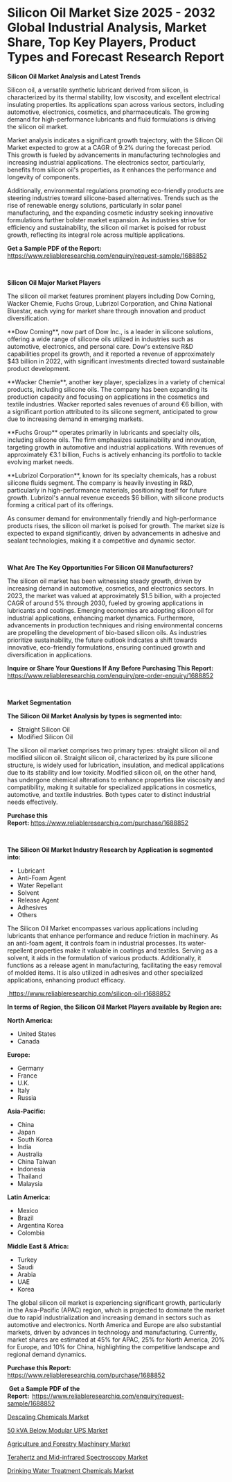 <p><h1>Silicon Oil Market Size 2025 - 2032 Global Industrial Analysis, Market Share, Top Key Players, Product Types and Forecast Research Report</h1></p><p><strong>Silicon Oil Market Analysis and Latest Trends</strong></p>
<p><p>Silicon oil, a versatile synthetic lubricant derived from silicon, is characterized by its thermal stability, low viscosity, and excellent electrical insulating properties. Its applications span across various sectors, including automotive, electronics, cosmetics, and pharmaceuticals. The growing demand for high-performance lubricants and fluid formulations is driving the silicon oil market.</p><p>Market analysis indicates a significant growth trajectory, with the Silicon Oil Market expected to grow at a CAGR of 9.2% during the forecast period. This growth is fueled by advancements in manufacturing technologies and increasing industrial applications. The electronics sector, particularly, benefits from silicon oil's properties, as it enhances the performance and longevity of components.</p><p>Additionally, environmental regulations promoting eco-friendly products are steering industries toward silicone-based alternatives. Trends such as the rise of renewable energy solutions, particularly in solar panel manufacturing, and the expanding cosmetic industry seeking innovative formulations further bolster market expansion. As industries strive for efficiency and sustainability, the silicon oil market is poised for robust growth, reflecting its integral role across multiple applications.</p></p>
<p><strong>Get a Sample PDF of the Report:&nbsp;</strong> <a href="https://www.reliableresearchiq.com/enquiry/request-sample/1688852?utm_campaign=2333&utm_medium=2&utm_source=Github&utm_content=ia&utm_term=01042025&utm_id=silicon-oil">https://www.reliableresearchiq.com/enquiry/request-sample/1688852</a></p>
<p>&nbsp;</p>
<p><strong>Silicon Oil Major Market Players</strong></p>
<p><p>The silicon oil market features prominent players including Dow Corning, Wacker Chemie, Fuchs Group, Lubrizol Corporation, and China National Bluestar, each vying for market share through innovation and product diversification.</p><p>**Dow Corning**, now part of Dow Inc., is a leader in silicone solutions, offering a wide range of silicone oils utilized in industries such as automotive, electronics, and personal care. Dow's extensive R&D capabilities propel its growth, and it reported a revenue of approximately $43 billion in 2022, with significant investments directed toward sustainable product development.</p><p>**Wacker Chemie**, another key player, specializes in a variety of chemical products, including silicone oils. The company has been expanding its production capacity and focusing on applications in the cosmetics and textile industries. Wacker reported sales revenues of around €6 billion, with a significant portion attributed to its silicone segment, anticipated to grow due to increasing demand in emerging markets.</p><p>**Fuchs Group** operates primarily in lubricants and specialty oils, including silicone oils. The firm emphasizes sustainability and innovation, targeting growth in automotive and industrial applications. With revenues of approximately €3.1 billion, Fuchs is actively enhancing its portfolio to tackle evolving market needs.</p><p>**Lubrizol Corporation**, known for its specialty chemicals, has a robust silicone fluids segment. The company is heavily investing in R&D, particularly in high-performance materials, positioning itself for future growth. Lubrizol's annual revenue exceeds $6 billion, with silicone products forming a critical part of its offerings.</p><p>As consumer demand for environmentally friendly and high-performance products rises, the silicon oil market is poised for growth. The market size is expected to expand significantly, driven by advancements in adhesive and sealant technologies, making it a competitive and dynamic sector.</p></p>
<p>&nbsp;</p>
<p><strong>What Are The Key Opportunities For Silicon Oil Manufacturers?</strong></p>
<p><p>The silicon oil market has been witnessing steady growth, driven by increasing demand in automotive, cosmetics, and electronics sectors. In 2023, the market was valued at approximately $1.5 billion, with a projected CAGR of around 5% through 2030, fueled by growing applications in lubricants and coatings. Emerging economies are adopting silicon oil for industrial applications, enhancing market dynamics. Furthermore, advancements in production techniques and rising environmental concerns are propelling the development of bio-based silicon oils. As industries prioritize sustainability, the future outlook indicates a shift towards innovative, eco-friendly formulations, ensuring continued growth and diversification in applications.</p></p>
<p><strong>Inquire or Share Your Questions If Any Before Purchasing This Report:</strong> <a href="https://www.reliableresearchiq.com/enquiry/pre-order-enquiry/1688852?utm_campaign=2333&utm_medium=2&utm_source=Github&utm_content=ia&utm_term=01042025&utm_id=silicon-oil">https://www.reliableresearchiq.com/enquiry/pre-order-enquiry/1688852</a></p>
<p>&nbsp;</p>
<p><strong>Market Segmentation</strong></p>
<p><strong>The Silicon Oil Market Analysis by types is segmented into:</strong></p>
<p><ul><li>Straight Silicon Oil</li><li>Modified Silicon Oil</li></ul></p>
<p><p>The silicon oil market comprises two primary types: straight silicon oil and modified silicon oil. Straight silicon oil, characterized by its pure silicone structure, is widely used for lubrication, insulation, and medical applications due to its stability and low toxicity. Modified silicon oil, on the other hand, has undergone chemical alterations to enhance properties like viscosity and compatibility, making it suitable for specialized applications in cosmetics, automotive, and textile industries. Both types cater to distinct industrial needs effectively.</p></p>
<p><strong>Purchase this Report:&nbsp;</strong><a href="https://www.reliableresearchiq.com/purchase/1688852?utm_campaign=2333&utm_medium=2&utm_source=Github&utm_content=ia&utm_term=01042025&utm_id=silicon-oil">https://www.reliableresearchiq.com/purchase/1688852</a></p>
<p>&nbsp;</p>
<p><strong>The Silicon Oil Market Industry Research by Application is segmented into:</strong></p>
<p><ul><li>Lubricant</li><li>Anti-Foam Agent</li><li>Water Repellant</li><li>Solvent</li><li>Release Agent</li><li>Adhesives</li><li>Others</li></ul></p>
<p><p>The Silicon Oil Market encompasses various applications including lubricants that enhance performance and reduce friction in machinery. As an anti-foam agent, it controls foam in industrial processes. Its water-repellent properties make it valuable in coatings and textiles. Serving as a solvent, it aids in the formulation of various products. Additionally, it functions as a release agent in manufacturing, facilitating the easy removal of molded items. It is also utilized in adhesives and other specialized applications, enhancing product efficacy.</p></p>
<p><a href="https://www.reliableresearchiq.com/silicon-oil-r1688852?utm_campaign=2333&utm_medium=2&utm_source=Github&utm_content=ia&utm_term=01042025&utm_id=silicon-oil">&nbsp;https://www.reliableresearchiq.com/silicon-oil-r1688852</a></p>
<p><strong>In terms of Region, the Silicon Oil Market Players available by Region are:</strong></p>
<p>
    <p> <strong> North America: </strong>
        <ul>
            <li>United States</li>
            <li>Canada</li>
        </ul>
        </p> 
    <p> <strong> Europe: </strong>
        <ul>
            <li>Germany</li>
            <li>France</li>
            <li>U.K.</li>
            <li>Italy</li>
            <li>Russia</li>
        </ul>
        </p> 
    <p> <strong> Asia-Pacific: </strong>
        <ul>
            <li>China</li>
            <li>Japan</li>
            <li>South Korea</li>
            <li>India</li>
            <li>Australia</li>
            <li>China Taiwan</li>
            <li>Indonesia</li>
            <li>Thailand</li>
            <li>Malaysia</li>
        </ul>
        </p> 
    <p> <strong> Latin America: </strong>
        <ul>
            <li>Mexico</li>
            <li>Brazil</li>
            <li>Argentina Korea</li>
            <li>Colombia</li>
        </ul>
        </p> 
    <p> <strong> Middle East & Africa: </strong>
        <ul>
            <li>Turkey</li>
            <li>Saudi</li>
            <li>Arabia</li>
            <li>UAE</li>
            <li>Korea</li>
        </ul>
    </p>
    </p>
<p><p>The global silicon oil market is experiencing significant growth, particularly in the Asia-Pacific (APAC) region, which is projected to dominate the market due to rapid industrialization and increasing demand in sectors such as automotive and electronics. North America and Europe are also substantial markets, driven by advances in technology and manufacturing. Currently, market shares are estimated at 45% for APAC, 25% for North America, 20% for Europe, and 10% for China, highlighting the competitive landscape and regional demand dynamics.</p></p>
<p><strong>Purchase this Report: </strong><a href="https://www.reliableresearchiq.com/purchase/1688852?utm_campaign=2333&utm_medium=2&utm_source=Github&utm_content=ia&utm_term=01042025&utm_id=silicon-oil">https://www.reliableresearchiq.com/purchase/1688852</a></p>
<p>&nbsp;<strong>Get a Sample PDF of the Report:&nbsp;&nbsp;</strong><a href="https://www.reliableresearchiq.com/enquiry/request-sample/1688852?utm_campaign=2333&utm_medium=2&utm_source=Github&utm_content=ia&utm_term=01042025&utm_id=silicon-oil">https://www.reliableresearchiq.com/enquiry/request-sample/1688852</a></p>
<p><strong></strong></p>
<p><p><a href="https://github.com/gierlravasty/Market-Research-Report-List-1/blob/main/descaling-chemicals-market.md?utm_campaign=2333&utm_medium=2&utm_source=Github&utm_content=ia&utm_term=01042025&utm_id=silicon-oil">Descaling Chemicals Market</a></p><p><a href="https://www.linkedin.com/pulse/50-kva-below-modular-ups-market-review-strategic-growth-forecasted-n0qzf?utm_campaign=2333&utm_medium=2&utm_source=Github&utm_content=ia&utm_term=01042025&utm_id=silicon-oil">50 kVA Below Modular UPS Market</a></p><p><a href="https://www.linkedin.com/pulse/global-agriculture-forestry-machinery-market-sector2025-2032-bi0hf?utm_campaign=2333&utm_medium=2&utm_source=Github&utm_content=ia&utm_term=01042025&utm_id=silicon-oil">Agriculture and Forestry Machinery Market</a></p><p><a href="https://www.linkedin.com/pulse/terahertz-mid-infrared-spectroscopy-market-growth-outlook-comprehensive-acdjf?utm_campaign=2333&utm_medium=2&utm_source=Github&utm_content=ia&utm_term=01042025&utm_id=silicon-oil">Terahertz and Mid-infrared Spectroscopy Market</a></p><p><a href="https://github.com/marfosamiko7/Market-Research-Report-List-1/blob/main/drinking-water-treatment-chemicals-market.md?utm_campaign=2333&utm_medium=2&utm_source=Github&utm_content=ia&utm_term=01042025&utm_id=silicon-oil">Drinking Water Treatment Chemicals Market</a></p></p>